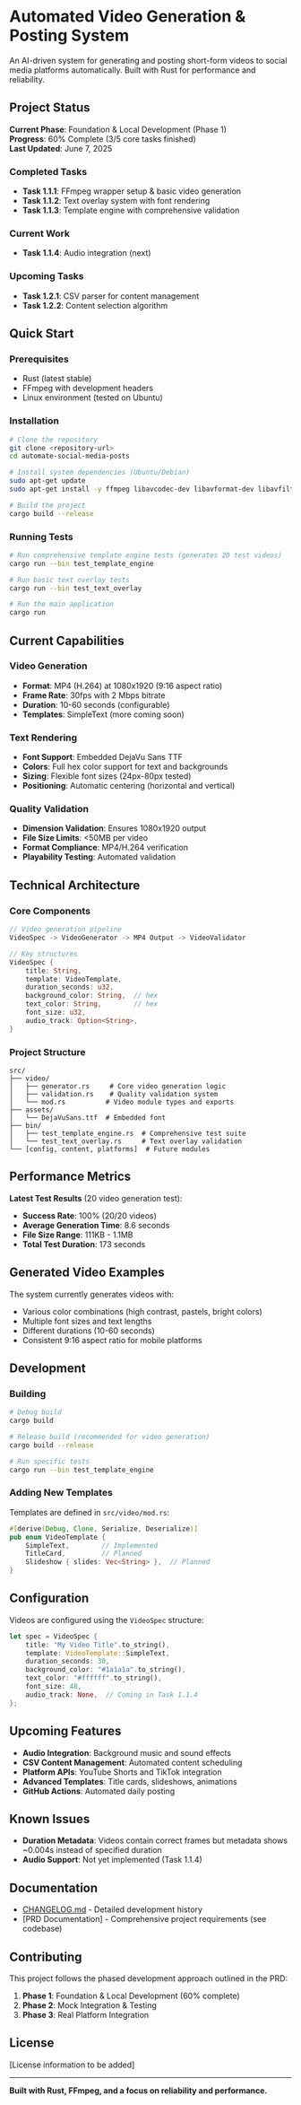 # Automated Video Generation & Posting System

An AI-driven system for generating and posting short-form videos to social media platforms automatically. Built with Rust for performance and reliability.

## Project Status

**Current Phase**: Foundation & Local Development (Phase 1)  
**Progress**: 60% Complete (3/5 core tasks finished)  
**Last Updated**: June 7, 2025

### Completed Tasks

- **Task 1.1.1**: FFmpeg wrapper setup & basic video generation
- **Task 1.1.2**: Text overlay system with font rendering
- **Task 1.1.3**: Template engine with comprehensive validation

### Current Work

- **Task 1.1.4**: Audio integration (next)

### Upcoming Tasks

- **Task 1.2.1**: CSV parser for content management
- **Task 1.2.2**: Content selection algorithm

## Quick Start

### Prerequisites

- Rust (latest stable)
- FFmpeg with development headers
- Linux environment (tested on Ubuntu)

### Installation

```bash
# Clone the repository
git clone <repository-url>
cd automate-social-media-posts

# Install system dependencies (Ubuntu/Debian)
sudo apt-get update
sudo apt-get install -y ffmpeg libavcodec-dev libavformat-dev libavfilter-dev libswscale-dev

# Build the project
cargo build --release
```

### Running Tests

```bash
# Run comprehensive template engine tests (generates 20 test videos)
cargo run --bin test_template_engine

# Run basic text overlay tests
cargo run --bin test_text_overlay

# Run the main application
cargo run
```

## Current Capabilities

### Video Generation

- **Format**: MP4 (H.264) at 1080x1920 (9:16 aspect ratio)
- **Frame Rate**: 30fps with 2 Mbps bitrate
- **Duration**: 10-60 seconds (configurable)
- **Templates**: SimpleText (more coming soon)

### Text Rendering

- **Font Support**: Embedded DejaVu Sans TTF
- **Colors**: Full hex color support for text and backgrounds
- **Sizing**: Flexible font sizes (24px-80px tested)
- **Positioning**: Automatic centering (horizontal and vertical)

### Quality Validation

- **Dimension Validation**: Ensures 1080x1920 output
- **File Size Limits**: <50MB per video
- **Format Compliance**: MP4/H.264 verification
- **Playability Testing**: Automated validation

## Technical Architecture

### Core Components

```rust
// Video generation pipeline
VideoSpec -> VideoGenerator -> MP4 Output -> VideoValidator

// Key structures
VideoSpec {
    title: String,
    template: VideoTemplate,
    duration_seconds: u32,
    background_color: String,  // hex
    text_color: String,        // hex  
    font_size: u32,
    audio_track: Option<String>,
}
```

### Project Structure

```
src/
├── video/
│   ├── generator.rs     # Core video generation logic
│   ├── validation.rs    # Quality validation system
│   └── mod.rs          # Video module types and exports
├── assets/
│   └── DejaVuSans.ttf  # Embedded font
├── bin/
│   ├── test_template_engine.rs  # Comprehensive test suite
│   └── test_text_overlay.rs     # Text overlay validation
└── [config, content, platforms]  # Future modules
```

## Performance Metrics

**Latest Test Results** (20 video generation test):
- **Success Rate**: 100% (20/20 videos)
- **Average Generation Time**: 8.6 seconds
- **File Size Range**: 111KB - 1.1MB
- **Total Test Duration**: 173 seconds

## Generated Video Examples

The system currently generates videos with:
- Various color combinations (high contrast, pastels, bright colors)
- Multiple font sizes and text lengths
- Different durations (10-60 seconds)
- Consistent 9:16 aspect ratio for mobile platforms

## Development

### Building

```bash
# Debug build
cargo build

# Release build (recommended for video generation)
cargo build --release

# Run specific tests
cargo run --bin test_template_engine
```

### Adding New Templates

Templates are defined in `src/video/mod.rs`:

```rust
#[derive(Debug, Clone, Serialize, Deserialize)]
pub enum VideoTemplate {
    SimpleText,        // Implemented
    TitleCard,         // Planned
    Slideshow { slides: Vec<String> },  // Planned
}
```

## Configuration

Videos are configured using the `VideoSpec` structure:

```rust
let spec = VideoSpec {
    title: "My Video Title".to_string(),
    template: VideoTemplate::SimpleText,
    duration_seconds: 30,
    background_color: "#1a1a1a".to_string(),
    text_color: "#ffffff".to_string(),  
    font_size: 48,
    audio_track: None,  // Coming in Task 1.1.4
};
```

## Upcoming Features

- **Audio Integration**: Background music and sound effects
- **CSV Content Management**: Automated content scheduling
- **Platform APIs**: YouTube Shorts and TikTok integration
- **Advanced Templates**: Title cards, slideshows, animations
- **GitHub Actions**: Automated daily posting

## Known Issues

- **Duration Metadata**: Videos contain correct frames but metadata shows ~0.004s instead of specified duration
- **Audio Support**: Not yet implemented (Task 1.1.4)

## Documentation

- [CHANGELOG.md](CHANGELOG.md) - Detailed development history
- [PRD Documentation] - Comprehensive project requirements (see codebase)

## Contributing

This project follows the phased development approach outlined in the PRD:

1. **Phase 1**: Foundation & Local Development (60% complete)
2. **Phase 2**: Mock Integration & Testing  
3. **Phase 3**: Real Platform Integration

## License

[License information to be added]

---

**Built with Rust, FFmpeg, and a focus on reliability and performance.**

